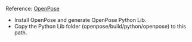 Reference: [OpenPose](git@github.com:CMU-Perceptual-Computing-Lab/openpose.git)

* Install OpenPose and generate OpenPose Python Lib.
* Copy the Python Lib folder (openpose/build/python/openpose) to this path.